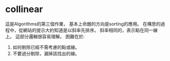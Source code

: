 collinear
=========
這是Algorithms的第三個作業，
基本上命題的方向是sorting的應用。
在構思的過程中，從網站的提示大約知道是以斜率先排序。
斜率相同的，表示點在同一線上。
這部分邏輯很容易理解。
困難在於:
1. 如何剔除已經不需考慮的點或線。
2. 不要過分剔除，漏掉該找出的線。
